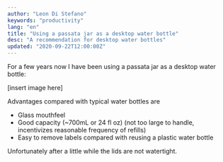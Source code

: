 ```yaml
---
author: "Leon Di Stefano"
keywords: "productivity"
lang: "en"
title: "Using a passata jar as a desktop water bottle"
desc: "A recommendation for desktop water bottles"
updated: "2020-09-22T12:00:00Z"
---
```


For a few years now I have been using a passata jar as a desktop water bottle:

[insert image here]


Advantages compared with typical water bottles are

-   Glass mouthfeel
-   Good capacity (~700mL or 24 fl oz) (not too large to handle, incentivizes reasonable frequency of refills)
-   Easy to remove labels compared with reusing a plastic water bottle

Unfortunately after a little while the lids are not watertight.